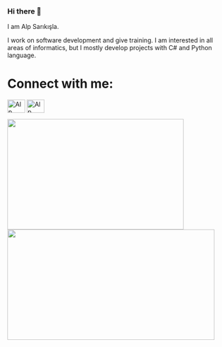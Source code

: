 ### Hi there 👋
<p>I am Alp Sarıkışla.</p> <p>I work on software development and give training. I am interested in all areas of informatics, but I mostly develop projects with C# and Python language.</p>

# Connect with me:
<p align="left">
<a href="https://www.linkedin.com/in/ibrahim-alp-sarikisla-9514037b/" target="blank"><img align="center" src="https://raw.githubusercontent.com/rahuldkjain/github-profile-readme-generator/master/src/images/icons/Social/linked-in-alt.svg" alt="Alp Sarıkışla" height="30" width="40" /></a>
<a href="https://www.instagram.com/alps.code/" target="blank"><img align="center" src="https://raw.githubusercontent.com/rahuldkjain/github-profile-readme-generator/master/src/images/icons/Social/instagram.svg" alt="Alp Sarıkışla" height="30" width="40" /></a>
</p>
<a href="https://github.com/anuraghazra/convoychat">
  <img align="center" src="https://github-readme-stats.vercel.app/api/top-langs/?username=alpsarikisla&layout=compact" width="400" height="250"/>
</a>
<a href="https://github.com/anuraghazra/github-readme-stats">
  <img align="center" src="https://github-readme-stats.vercel.app/api?username=alpsarikisla&show_icons=true&theme=radical" width="470" height="250" />
</a>


